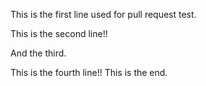 This is the first line used for pull request test.

This is the second line!!

And the third.

This is the fourth line!! This is the end.

